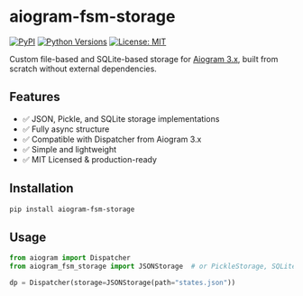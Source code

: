 # aiogram-fsm-storage

[![PyPI](https://img.shields.io/pypi/v/aiogram-fsm-storage)](https://pypi.org/project/aiogram-fsm-storage/)
[![Python Versions](https://img.shields.io/pypi/pyversions/aiogram-fsm-storage)](https://pypi.org/project/aiogram-fsm-storage/)
[![License: MIT](https://img.shields.io/badge/License-MIT-green.svg)](https://opensource.org/licenses/MIT)

Custom file-based and SQLite-based storage for [Aiogram 3.x](https://github.com/aiogram/aiogram), 
built from scratch without external dependencies.

## Features

- ✅ JSON, Pickle, and SQLite storage implementations
- ✅ Fully async structure
- ✅ Compatible with Dispatcher from Aiogram 3.x
- ✅ Simple and lightweight
- ✅ MIT Licensed & production-ready

## Installation

```bash
pip install aiogram-fsm-storage
```

## Usage

```python
from aiogram import Dispatcher
from aiogram_fsm_storage import JSONStorage  # or PickleStorage, SQLiteStorage

dp = Dispatcher(storage=JSONStorage(path="states.json"))
```

